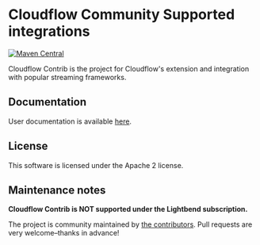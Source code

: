 
# Cloudflow Community Supported integrations

[![Maven Central](https://maven-badges.herokuapp.com/maven-central/com.lightbend.cloudflow/contrib-spark_2.12/badge.svg?style=plastic)](#)

Cloudflow Contrib is the project for Cloudflow's extension and integration with popular streaming frameworks.

## Documentation

User documentation is available [here](https://lightbend.github.io/cloudflow-contrib).

## License

This software is licensed under the Apache 2 license.

## Maintenance notes

**Cloudflow Contrib is NOT supported under the Lightbend subscription.**

The project is community maintained by [the contributors](https://github.com/lightbend/cloudflow-contrib/graphs/contributors). Pull requests are very welcome–thanks in advance!
